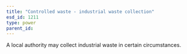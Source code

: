 ```yaml
---
title: "Controlled waste - industrial waste collection"
esd_id: 1211
type: power
parent_id:  
---
```


A local authority may collect industrial waste in certain circumstances.

